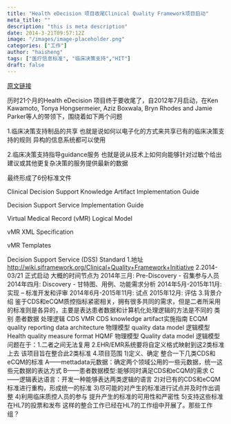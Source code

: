 ```yaml
---
title: "Health eDecision 项目收尾Clinical Quality Framework项目启动"
meta_title: ""
description: "this is meta description"
date: 2014-3-21T09:57:12Z
image: "/images/image-placeholder.png"
categories: ["工作"]
author: "haisheng"
tags: ["医疗信息标准", "临床决策支持","HIT"]
draft: false
---
```



[原文链接](http://www.healthit.gov/buzz-blog/electronic-health-and-medical-records/interoperability-electronic-health-and-medical-records/standards-interoperability-framework-milestones-health-edecision-initiative-closeout-clinical-quality-framework-launch/?utm_source=feedburner&utm_medium=email&utm_campaign=Feed%3A+healthitbuzzblog+%28Health+IT+Buzz+Blog%29)

   历时21个月的Health eDecision 项目终于要收尾了，自2012年7月启动，在Ken Kawamoto, Tonya Hongsermeier, Aziz Boxwala, Bryn Rhodes and Jamie Parker等人的带领下，围绕着如下两个问题

1.临床决策支持制品的共享 也就是说如何以电子化的方式来共享已有的临床决策支持的规则 异构的信息系统都可以使用

2.临床决策支持指导guidance服务  也就是说从技术上如何向能够针对过敏个给出建议或其他更复杂决策的服务提供最新的数据

最终形成了6份标准文件

Clinical Decision Support Knowledge Artifact Implementation Guide

Decision Support Service Implementation Guide

Virtual Medical Record (vMR) Logical Model

vMR XML Specification

vMR Templates

Decision Support Service (DSS) Standard
1.地址  http://wiki.siframework.org/Clinical+Quality+Framework+Initiative
2.2014-03/21 正式启动
大概的时间节点为
2014年三月: Pre-Discovery - 召集参与人员
2014年四月: Discovery - 甘特图、用例、功能需求分析
2014年5月-2015年11月: 实现 – 标准开发和评审
2014年6月-2015年11月: 试点
2015年12月: 评估
3.背景介绍
鉴于CDS和eCQM质控指标紧密相关，拥有很多共同的需求，但是二者所采用的标准则是各异的，主要是表达患者数据和计算机化处理逻辑的方法是不同的
类别	患者数据	处理逻辑
CDS	VMR	CDS knowledge artifact实施指南
ECQM	quality reporting data architecture 物理模型
quality data model 逻辑模型	Health quality measure format HQMF 物理模型
Quality data model 逻辑模型
问题在于：1.二者之间无法复用
                2.EHR/EMR系统要将自定义格式映射到这2类标准上去
该项目旨在整合此2类标准
4.项目范围
1)定义、确定 整合一下几类CDS和eCQM的标准
A——mettadata元数据：确定两个领域公用的一些元数据，统一这些元数据的表达方式
B——患者数据模型:能够同时满足CDS和eCQM的需求
C——逻辑表达语言：开发一种能够表达两类逻辑的语言
2)对已有的CDS和eCQM标准进行重构，形成统一的标准
3)尽可能的对产生的标准进行试点并及时作出调整
4)利用临床质控人员的参与 提升产生的标准的可用性和严密性
5)支持这些标准在HL7的投票和发布
     这样的整合工作已经在HL7的工作组中开展了。那些工作组？
